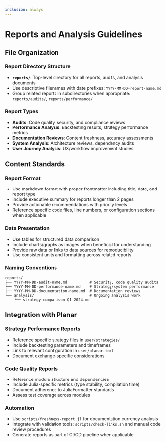 ```yaml
---
inclusion: always
---
```


# Reports and Analysis Guidelines

## File Organization

### Report Directory Structure
- **`reports/`**: Top-level directory for all reports, audits, and analysis documents
- Use descriptive filenames with date prefixes: `YYYY-MM-DD-report-name.md`
- Group related reports in subdirectories when appropriate: `reports/audits/`, `reports/performance/`

### Report Types
- **Audits**: Code quality, security, and compliance reviews
- **Performance Analysis**: Backtesting results, strategy performance metrics
- **Documentation Reviews**: Content freshness, accuracy assessments
- **System Analysis**: Architecture reviews, dependency audits
- **User Journey Analysis**: UX/workflow improvement studies

## Content Standards

### Report Format
- Use markdown format with proper frontmatter including title, date, and report type
- Include executive summary for reports longer than 2 pages
- Provide actionable recommendations with priority levels
- Reference specific code files, line numbers, or configuration sections when applicable

### Data Presentation
- Use tables for structured data comparison
- Include charts/graphs as images when beneficial for understanding
- Provide raw data or links to data sources for reproducibility
- Use consistent units and formatting across related reports

### Naming Conventions
```
reports/
├── YYYY-MM-DD-audit-name.md          # Security, code quality audits
├── YYYY-MM-DD-performance-name.md    # Strategy/system performance
├── YYYY-MM-DD-documentation-name.md  # Documentation reviews
└── analysis/                         # Ongoing analysis work
    └── strategy-comparison-Q1-2024.md
```

## Integration with Planar

### Strategy Performance Reports
- Reference specific strategy files in `user/strategies/`
- Include backtesting parameters and timeframes
- Link to relevant configuration in `user/planar.toml`
- Document exchange-specific considerations

### Code Quality Reports
- Reference module structure and dependencies
- Include Julia-specific metrics (type stability, compilation time)
- Document adherence to JuliaFormatter standards
- Assess test coverage across modules

### Automation
- Use `scripts/freshness-report.jl` for documentation currency analysis
- Integrate with validation tools: `scripts/check-links.sh` and manual code review procedures
- Generate reports as part of CI/CD pipeline when applicable